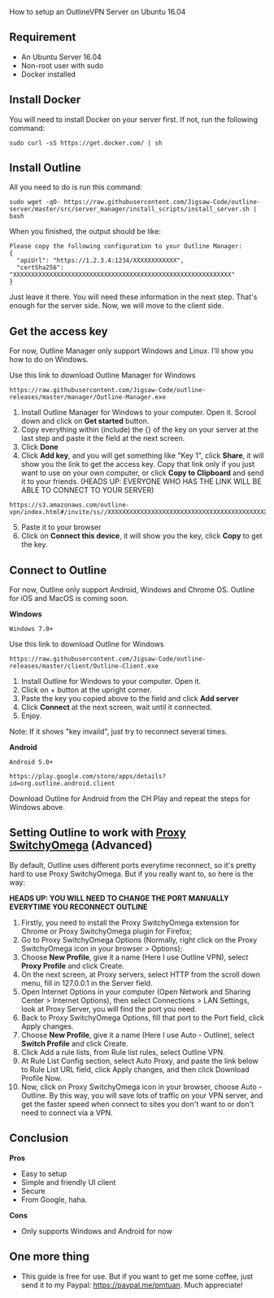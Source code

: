 How to setup an OutlineVPN Server on Ubuntu 16.04

## Requirement
* An Ubuntu Server 16.04
* Non-root user with sudo
* Docker installed

## Install Docker

You will need to install Docker on your server first. If not, run the following command:

~~~~
sudo curl -sS https://get.docker.com/ | sh
~~~~

## Install Outline

All you need to do is run this command:

~~~~
sudo wget -qO- https://raw.githubusercontent.com/Jigsaw-Code/outline-server/master/src/server_manager/install_scripts/install_server.sh | bash
~~~~

When you finished, the output should be like:

~~~~
Please copy the following configuration to your Outline Manager:
{ 
  "apiUrl": "https://1.2.3.4:1234/XXXXXXXXXXXX", 
  "certSha256": "XXXXXXXXXXXXXXXXXXXXXXXXXXXXXXXXXXXXXXXXXXXXXXXXXXXXXXXXXXXX" 
}
~~~~

Just leave it there. You will need these information in the next step. That's enough for the server side. Now, we will move to the client side.

## Get the access key

For now, Outline Manager only support Windows and Linux. I'll show you how to do on Windows.

Use this link to download Outline Manager for Windows
~~~~
https://raw.githubusercontent.com/Jigsaw-Code/outline-releases/master/manager/Outline-Manager.exe
~~~~

1. Install Outline Manager for Windows to your computer. Open it. Scrool down and click on **Get started** button.
2. Copy everything within (include) the {}  of the key on your server at the last step and paste it the field at the next screen.
3. Click **Done**
4. Click **Add key**, and you will get something like "Key 1", click **Share**, it will show you the link to get the access key. Copy that link only if you just want to use on your own computer, or click **Copy to Clipboard** and send it to your friends. (HEADS UP: EVERYONE WHO HAS THE LINK WILL BE ABLE TO CONNECT TO YOUR SERVER)

~~~~
https://s3.amazonaws.com/outline-vpn/index.html#/invite/ss//XXXXXXXXXXXXXXXXXXXXXXXXXXXXXXXXXXXXXXXXXXXXXXXXXX
~~~~

5. Paste it to  your browser
6. Click on **Connect this device**, it will show you the key, click **Copy** to get the key.

## Connect to Outline

For now, Outline only support Android, Windows and Chrome OS. Outline for iOS and MacOS is coming soon.

**Windows**

~~~~
Windows 7.0+
~~~~

Use this link to download Outline for Windows
~~~~
https://raw.githubusercontent.com/Jigsaw-Code/outline-releases/master/client/Outline-Client.exe
~~~~

1. Install Outline for Windows to your computer. Open it.
2. Click on + button at the upright corner.
3. Paste the key you copied above to the field and click **Add server**
4. Click **Connect** at the next screen, wait until it connected.
5. Enjoy.

Note: If it shows "key invaild", just try to reconnect several times.

**Android**

~~~~
Android 5.0+
~~~~

~~~~
https://play.google.com/store/apps/details?id=org.outline.android.client
~~~~

Download Outline for Android from the CH Play and repeat the steps for Windows above.

## Setting Outline to work with [Proxy SwitchyOmega](https://chrome.google.com/webstore/detail/proxy-switchyomega/padekgcemlokbadohgkifijomclgjgif) (Advanced)

By default, Outline uses different ports everytime reconnect, so it's pretty hard to use Proxy SwitchyOmega. But if you really want to, so here is the way:

**HEADS UP: YOU WILL NEED TO CHANGE THE PORT MANUALLY EVERYTIME YOU RECONNECT OUTLINE**

1. Firstly, you need to install the Proxy SwitchyOmega extension for Chrome or Proxy SwitchyOmega plugin for Firefox;
2. Go to Proxy SwitchyOmega Options (Normally, right click on the Proxy SwitchyOmega icon in your browser > Options);
3. Choose **New Profile**, give it a name (Here I use Outline VPN), select **Proxy Profile** and click Create.
4. On the next screen, at Proxy servers, select HTTP from the scroll down menu, fill in 127.0.0.1 in the Server field.
5. Open Internet Options in your computer (Open Network and Sharing Center > Internet Options), then select Connections > LAN Settings, look at Proxy Server, you will find the port you need.
6. Back to Proxy SwitchyOmega Options, fill that port to the Port field, click Apply changes.
7. Choose **New Profile**, give it a name (Here I use Auto - Outline), select **Switch Profile** and click Create.
8. Click Add a rule lists, from Rule list rules, select Outline VPN.
9. At Rule List Config section, select Auto Proxy, and paste the link below to Rule List URL field, click Apply changes, and then click Download Profile Now.
10. Now, click on Proxy SwitchyOmega icon in your browser, choose Auto - Outline. By this way, you will save lots of traffic on your VPN server, and get the faster speed when connect to sites you don't want to or don't need to connect via a VPN.

## Conclusion

**Pros**
- Easy to setup
- Simple and friendly UI client
- Secure
- From Google, haha.

**Cons**
- Only supports Windows and Android for now

## One more thing
- This guide is free for use. But if you want to get me some coffee, just send it to my Paypal: https://paypal.me/pmtuan. Much appreciate!
